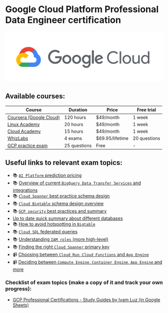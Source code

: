 # Google Cloud Platform Professional Data Engineer certification

![alt text][logo]

## Available courses:

Course | Duration | Price | Free trial
--- | --- | --- | ---
[Coursera (Google Cloud)](https://www.coursera.org/professional-certificates/gcp-data-engineering) | 120 hours | $49/month | 1 week
[Linux Academy](https://linuxacademy.com/course/google-cloud-certified-professional-data-engineer/) | 20 hours | $49/month | 1 week
[Cloud Academy](https://cloudacademy.com/learning-paths/data-engineer-professional-certification-preparation-for-google-83/) | 15 hours | $49/month | 1 week
[WhizLabs](https://www.whizlabs.com/google-cloud-certified-professional-data-engineer/practice-tests/) | 4 exams | $69.95/lifetime | 20 questions
[GCP practice exam](https://cloud.google.com/certification/practice-exam/data-engineer) | 25 questions | Free | -

## Useful links to relevant exam topics:

* 📚 [``AI Platform`` prediction pricing](https://cloud.google.com/ai-platform/prediction/pricing)
* 📚 [Overview of current ``BigQuery Data Transfer Services`` and integrations](https://cloud.google.com/bigquery-transfer/docs/transfer-service-overview)
* 📚 [``Cloud Spanner`` best practice schema design](https://cloud.google.com/spanner/docs/schema-design)
* 📚 [``Cloud Bigtable`` schema design overview](https://cloud.google.com/bigtable/docs/schema-design)
* 📚 [``GCP security`` best practices and summary](https://www.assured.se/2019/12/19/gcp-security)
* [Up to date quick summary about different databases](https://cloud.google.com/products/databases)
* 📚 [How to avoid hotspotting in ``Bigtable``](https://cloud.google.com/bigtable/docs/schema-design-time-series#ensure_that_your_row_key_avoids_hotspotting)
* 📚 [``Cloud SQL`` federated queries](https://cloud.google.com/bigquery/docs/cloud-sql-federated-queries)
* 📚 [Understanding ``IAM roles`` (more high-level)](https://cloud.google.com/iam/docs/understanding-roles)
* 📚 [Finding the right ``Cloud Spanner`` primary key](https://www.youtube.com/watch?v=FFTHQt_KFNM)
* 📹 [Choosing between ``Cloud Run``, ``Cloud Functions`` and ``App Engine``](https://www.youtube.com/watch?v=c0XcLidqfXU)
* 📹 [Deciding between ``Compute Engine``, ``Container Engine``, ``App Engine`` and more](https://www.youtube.com/watch?v=g0dN8Hkh5H8)

### Checklist of exam topics (make a copy of it and track your own progress):

* [GCP Professional Certifications - Study Guides by Ivam Luz (in Google Sheets)](https://docs.google.com/spreadsheets/d/1LUtqhOEjUMySCfn3zj8Arhzcmazr3vrPzy7VzJwIshE)

[logo]: assets/gcp-logo.png "GCP logo"